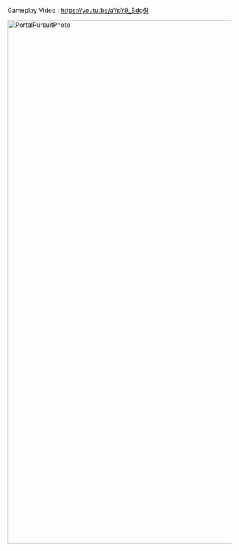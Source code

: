 Gameplay Video : https://youtu.be/aYpY9_Bdg6I

 
<img width="1178" alt="PortalPursuitPhoto" src="https://github.com/Rimaethon/Portal-Pursuit/assets/44122638/8636d605-6b75-49b3-ac59-84cf10d789c5">
